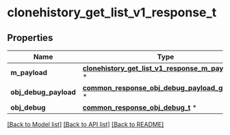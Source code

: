# clonehistory_get_list_v1_response_t

## Properties
Name | Type | Description | Notes
------------ | ------------- | ------------- | -------------
**m_payload** | [**clonehistory_get_list_v1_response_m_payload_t**](clonehistory_get_list_v1_response_m_payload.md) \* |  | 
**obj_debug_payload** | [**common_response_obj_debug_payload_get_list_t**](common_response_obj_debug_payload_get_list.md) \* |  | [optional] 
**obj_debug** | [**common_response_obj_debug_t**](common_response_obj_debug.md) \* |  | [optional] 

[[Back to Model list]](../README.md#documentation-for-models) [[Back to API list]](../README.md#documentation-for-api-endpoints) [[Back to README]](../README.md)


